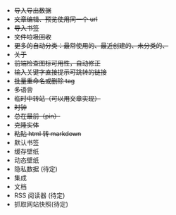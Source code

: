 - ~~导入导出数据~~
- ~~文章编辑、预览使用同一个 url~~
- ~~导入书签~~
- ~~文件垃圾回收~~
- ~~更多的自动分类：最常使用的、最近创建的、未分类的、~~
- ~~关于~~
- ~~前端检查图标可用性，自动修正~~
- ~~输入关键字直接提示可跳转的链接~~
- ~~批量重命名或删除 tag~~
- ~~多语言~~
- ~~临时中转站（可以用文章实现）~~
- ~~时钟~~
- ~~总在最前（pin）~~
- ~~克隆实体~~
- ~~粘贴 html 转 markdown~~
- 默认书签
- 缓存壁纸
- 动态壁纸
- 隐私数据 (待定)
- 集成
- 文档
- RSS 阅读器 (待定)
- 抓取网站快照(待定)
